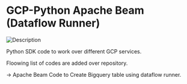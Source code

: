 # GCP-Python Apache Beam (Dataflow Runner)
![Description](https://ichi.pro/assets/images/max/724/1*A5CRmdc8IC7Oq-OnNEwG3w.png)

Python SDK code to work over different GCP services.

Floowing list of codes are added over repository.

-> Apache Beam Code to Create Bigquery table using dataflow runner.
